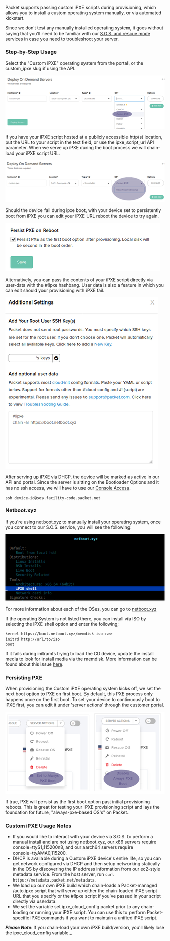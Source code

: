 <!-- <meta>
{
    "title":"Custom iPXE",
    "description":"Setting Up & Using Custom PXE on Packet",
    "tag":["iPxe", "Custom OS", "Custom PXE"],
    "seo-title": "Custom iPXE - Packet Developer Docs",
    "seo-description": "Learn more about operating systems at Packet",
    "og-title": "Custom iPXE",
    "og-description": "Setting Up & Using Custom PXE on Packet"
}
</meta> -->

Packet supports passing custom iPXE scripts during provisioning, which allows you to install a custom operating system manually, or via automated kickstart.

Since we don’t test any manually installed operating system, it goes without saying that you’ll need to be familiar with our [S.O.S. and rescue mode](https://www.packet.com/developers/docs/servers/key-features/sos-serial-over-ssh) services in case you need to troubleshoot your server.

### Step-by-Step Usage

Select the "Custom iPXE" operating system from the portal, or the custom_ipxe slug if using the API.

![deploy iPXE 1](/images/custom-ipxe/Deploy-iPXE-1.png)

If you have your iPXE script hosted at a publicly accessible http(s) location, put the URL to your script in the text field, or use the ipxe_script_url API parameter. When we serve up iPXE during the boot process we will chain-load your iPXE script URL.

![deploy iPXE 2](/images/custom-ipxe/Deploy-iPXE-2.png)

Should the device fail during ipxe boot, with your device set to persistently boot from iPXE you can edit your iPXE URL  reboot the device to try again.

![deploy options 2](/images/custom-ipxe/Deploy-Options-2.png)

Alternatively, you can pass the contents of your iPXE script directly via user-data with the #!ipxe hashbang. User data is also a feature in which you can edit should your provisioning with iPXE fail.

![deploy options 1](/images/custom-ipxe/Deploy-Options-1.png)

After serving up iPXE via DHCP, the device will be marked as active in our API and portal. Since the server is sitting on the Bootloader Options and it has no ssh access, we will have to use our [Console Access](https://www.packet.com/developers/docs/servers/key-features/sos-serial-over-ssh).

`ssh device-id@sos.facility-code.packet.net`

### Netboot.xyz

If you're using netboot.xyz to manually install your operating system, once you connect to our S.O.S. service, you will see the following:

![netboot.xyz](/images/custom-ipxe/Netboot.xyz.png)

For more information about each of the OSes, you can go to [netboot.xyz](https://netboot.xyz/)

If the operating System is not listed there, you can install via ISO by selecting the iPXE shell option and enter the following;

```
kernel https://boot.netboot.xyz/memdisk iso raw
initrd http://url/to/iso
boot
```

If it fails during initramfs trying to load the CD device, update the install media to look for install media via the memdisk. More information can be found about this issue [here](https://www.reversengineered.com/2016/01/07/booting-linux-isos-with-memdisk-and-ipxe/).

### Persisting PXE

When provisioning the Custom iPXE operating system kicks off, we set the next boot option to PXE on first boot.  By default, this PXE process only happens once on the first boot. To set your device to continuously boot to iPXE first, you can edit it under 'server actions' through the customer portal.

![Persisting-PXE](/images/custom-ipxe/Persisting-PXE.png)

If true, PXE will persist as the first boot option past initial provisioning reboots. This is great for testing your iPXE provisioning script and lays the foundation for future, "always-pxe-based OS's" on Packet.

### Custom iPXE Usage Notes

*   If you would like to interact with your device via S.O.S. to perform a manual install and are not using netboot.xyz, our x86 servers require console=ttyS1,115200n8, and our aarch64 servers require console=ttyAMA0,115200.
*   DHCP is available during a Custom iPXE device's entire life, so you can get network configured via DHCP and then setup networking statically in the OS by discovering the IP address information from our ec2-style metadata service. From the host server, run `curl https://metadata.packet.net/metadata`.
*   We load up our own iPXE build which chain-loads a Packet-managed /auto.ipxe script that will serve up either the chain-loaded iPXE script URL that you specify or the #!ipxe script if you've passed in your script directly via userdata.
*   We set the variable set ipxe\_cloud\_config packet prior to any chain-loading or running your iPXE script. You can use this to perform Packet-specific iPXE commands if you want to maintain a unified iPXE script.

**_Please Note_**: If you chain-load your own iPXE build/version, you'll likely lose the ipxe_cloud_config variable._
